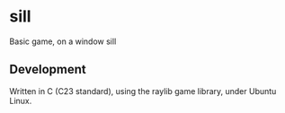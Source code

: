 # sill

Basic game, on a window sill

## Development

Written in C (C23 standard), using the raylib game library, under Ubuntu Linux.
